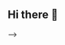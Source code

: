 ## Hi there 👋

<!--
**Harshkumarsingh30/Harshkumarsingh30** is a ✨ _special_ ✨ repository because its `README.md` (this file) appears on your GitHub profile.

 💫 About Me:
👋 Hey, I'm Harsh Kumar Singh!<br>🚀 Aspiring Cybersecurity Specialist | Full-Stack Developer | Tech Enthusiast<br><br>🔹 Computer Science (Cyber Security) undergraduate at ITER, S’O’A University<br>🔹 Passionate about web development, cybersecurity, and cloud technologies<br>🔹 Skilled in Java, Python, C++, MERN stack, and penetration testing tools<br><br>💡 Always eager to learn, solve problems, and contribute to innovative projects!


## 🌐 Socials:
[![Instagram](https://img.shields.io/badge/Instagram-%23E4405F.svg?logo=Instagram&logoColor=white)](https://instagram.com/harshsingh_30_) [![LinkedIn](https://img.shields.io/badge/LinkedIn-%230077B5.svg?logo=linkedin&logoColor=white)](https://linkedin.com/in/harsh-kumar-singh-776113261) [![email](https://img.shields.io/badge/Email-D14836?logo=gmail&logoColor=white)](mailto:harshsingh8308@gmail.com) 

# 💻 Tech Stack:
![CSS3](https://img.shields.io/badge/css3-%231572B6.svg?style=for-the-badge&logo=css3&logoColor=white) ![HTML5](https://img.shields.io/badge/html5-%23E34F26.svg?style=for-the-badge&logo=html5&logoColor=white) ![Java](https://img.shields.io/badge/java-%23ED8B00.svg?style=for-the-badge&logo=openjdk&logoColor=white) ![JavaScript](https://img.shields.io/badge/javascript-%23323330.svg?style=for-the-badge&logo=javascript&logoColor=%23F7DF1E) ![Python](https://img.shields.io/badge/python-3670A0?style=for-the-badge&logo=python&logoColor=ffdd54) ![Google Cloud](https://img.shields.io/badge/GoogleCloud-%234285F4.svg?style=for-the-badge&logo=google-cloud&logoColor=white) ![Bootstrap](https://img.shields.io/badge/bootstrap-%238511FA.svg?style=for-the-badge&logo=bootstrap&logoColor=white) ![Express.js](https://img.shields.io/badge/express.js-%23404d59.svg?style=for-the-badge&logo=express&logoColor=%2361DAFB) ![NodeJS](https://img.shields.io/badge/node.js-6DA55F?style=for-the-badge&logo=node.js&logoColor=white) ![Next JS](https://img.shields.io/badge/Next-black?style=for-the-badge&logo=next.js&logoColor=white) ![React](https://img.shields.io/badge/react-%2320232a.svg?style=for-the-badge&logo=react&logoColor=%2361DAFB) ![MySQL](https://img.shields.io/badge/mysql-4479A1.svg?style=for-the-badge&logo=mysql&logoColor=white) ![C](https://img.shields.io/badge/c-%2300599C.svg?style=for-the-badge&logo=c&logoColor=white) ![C++](https://img.shields.io/badge/c++-%2300599C.svg?style=for-the-badge&logo=c%2B%2B&logoColor=white)
# 📊 GitHub Stats:
![](https://github-readme-stats.vercel.app/api?username=Harshkumarsingh30&theme=dark&hide_border=false&include_all_commits=true&count_private=true)<br/>
![](https://github-readme-streak-stats.herokuapp.com/?user=Harshkumarsingh30&theme=dark&hide_border=false)<br/>
![](https://github-readme-stats.vercel.app/api/top-langs/?username=Harshkumarsingh30&theme=dark&hide_border=false&include_all_commits=true&count_private=true&layout=compact)

## 🏆 GitHub Trophies
![](https://github-profile-trophy.vercel.app/?username=Harshkumarsingh30&theme=radical&no-frame=false&no-bg=true&margin-w=4)

---
[![](https://visitcount.itsvg.in/api?id=Harshkumarsingh30&icon=0&color=0)](https://visitcount.itsvg.in)

<!-- Proudly created with GPRM ( https://gprm.itsvg.in ) -->
-->
